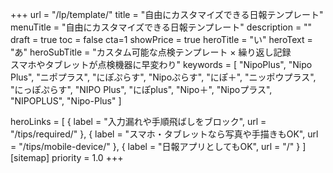 +++
url = "/lp/template/"
title = "自由にカスタマイズできる日報テンプレート"
menuTitle = "自由にカスタマイズできる日報テンプレート"
description = ""
draft = true
toc = false
cta=1
showPrice = true
heroTitle = "い"
heroText = "あ"
heroSubTitle  = "カスタム可能な点検テンプレート × 繰り返し記録<br>スマホやタブレットが点検機器に早変わり"
keywords = [
  "NipoPlus",
  "Nipo Plus",
  "ニポプラス",
  "にぽぷらす",
  "Nipoぷらす",
  "にぽ＋",
  "ニッポウプラス",
  "にっぽぷらす",
  "NIPO Plus",
  "にぽplus",
  "Nipo＋",
  "Nipoプラス",
  "NIPOPLUS",
  "Nipo-Plus"
]

heroLinks = [
  { label = "入力漏れや手順飛ばしをブロック", url = "/tips/required/" },
  { label = "スマホ・タブレットなら写真や手描きもOK", url = "/tips/mobile-device/" },
  { label = "日報アプリとしてもOK", url = "/" }
]
[sitemap]
  priority = 1.0
+++
